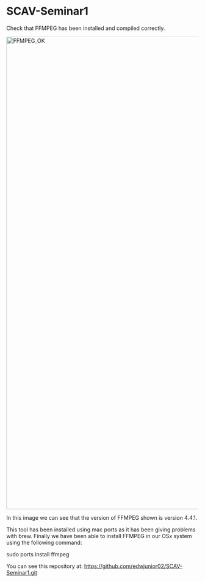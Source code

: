 # SCAV-Seminar1
Check that FFMPEG has been installed and compiled correctly.

<img width="1239" alt="FFMPEG_OK" src="https://user-images.githubusercontent.com/91899380/142935508-68af171f-0b61-4d8e-8886-25a76bceeb26.png">

In this image we can see that the version of FFMPEG shown is version 4.4.1.

This tool has been installed using mac ports as it has been giving problems with brew. Finally we have been able to install FFMPEG in our OSx system using the following command:

sudo ports install ffmpeg

You can see this repository at:
https://github.com/edwjunior02/SCAV-Seminar1.git
